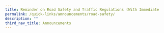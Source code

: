 ```yaml
---
title: Reminder on Road Safety and Traffic Regulations (With Immediate Effect)
permalink: /quick-links/announcements/road-safety/
description: ""
third_nav_title: Announcements
---
```

